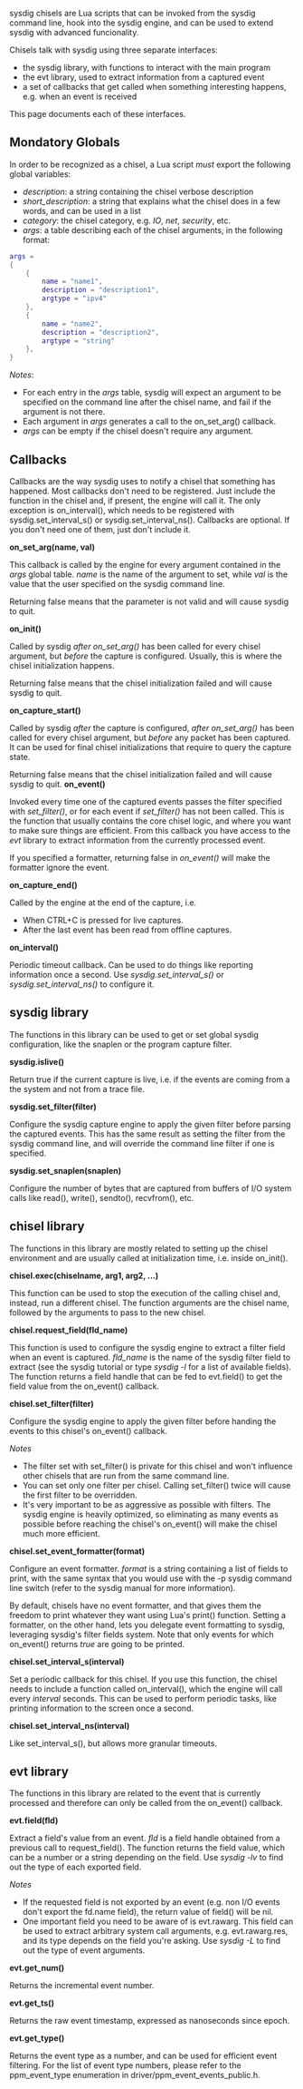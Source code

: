 sysdig chisels are Lua scripts that can be invoked from the sysdig command line, hook into the sysdig engine, and can be used to extend sysdig with advanced funcionality.

Chisels talk with sysdig using three separate interfaces: 
* the sysdig library, with functions to interact with the main program
* the evt library, used to extract information from a captured event
* a set of callbacks that get called when something interesting happens, e.g. when an event is received 

This page documents each of these interfaces.

## Mondatory Globals
In order to be recognized as a chisel, a Lua script *must* export the following global variables:
* _description_: a string containing the chisel verbose description
* _short_description_: a string that explains what the chisel does in a few words, and can be used in a list
* _category_: the chisel category, e.g. _IO_, _net_, _security_, etc.
* _args_: a table describing each of the chisel arguments, in the following format:

```lua 
args = 
{
	{
		name = "name1", 
		description = "description1", 
		argtype = "ipv4"
	},
	{
		name = "name2", 
		description = "description2", 
		argtype = "string"
	},
}
```

_Notes_: 
* For each entry in the _args_ table, sysdig will expect an argument to be specified on the command line after the chisel name, and fail if the argument is not there.
* Each argument in _args_ generates a call to the on_set_arg() callback.
* _args_ can be empty if the chisel doesn't require any argument. 

## Callbacks
Callbacks are the way sysdig uses to notify a chisel that something has happened. Most callbacks don't need to be registered. Just include the function in the chisel and, if present, the engine will call it. The only exception is on_interval(), which needs to be registered with sysdig.set_interval_s() or sysdig.set_interval_ns().
Callbacks are optional. If you don't need one of them, just don't include it.


**on_set_arg(name, val)**

This callback is called by the engine for every argument contained in the _args_ global table. _name_ is the name of the argument to set, while _val_ is the value that the user specified on the sysdig command line.

Returning false means that the parameter is not valid and will cause sysdig to quit.

**on_init()**

Called by sysdig *after* _on_set_arg()_ has been called for every chisel argument, but *before* the capture is configured. Usually, this is where the chisel initialization happens.

Returning false means that the chisel initialization failed and will cause sysdig to quit.

**on_capture_start()**

Called by sysdig *after* the capture is configured, *after* _on_set_arg()_ has been called for every chisel argument, but *before* any packet has been captured. It can be used for final chisel initializations that require to query the capture state.

Returning false means that the chisel initialization failed and will cause sysdig to quit.
**on_event()**

Invoked every time one of the captured events passes the filter specified with _set_filter()_, or for each event if _set_filter()_ has not been called. This is the function that usually contains the core chisel logic, and where you want to make sure things are efficient. From this callback you have access to the _evt_ library to extract information from the currently processed event.

If you specified a formatter, returning false in _on_event()_ will make the formatter ignore the event.

**on_capture_end()**

Called by the engine at the end of the capture, i.e.
* When CTRL+C is pressed for live captures.
* After the last event has been read from offline captures.

**on_interval()**

Periodic timeout callback. Can be used to do things like reporting information once a second. Use _sysdig.set_interval_s()_ or _sysdig.set_interval_ns()_ to configure it.

## sysdig library
The functions in this library can be used to get or set global sysdig configuration, like the snaplen or the program capture filter.

**sysdig.islive()**

Return true if the current capture is live, i.e. if the events are coming from a the system and not from a trace file.

**sysdig.set_filter(filter)**

Configure the sysdig capture engine to apply the given filter before parsing the captured events. This has the same result as setting the filter from the sysdig command line, and will override the command line filter if one is specified.

**sysdig.set_snaplen(snaplen)**

Configure the number of bytes that are captured from buffers of I/O system calls like read(), write(), sendto(), recvfrom(), etc.

## chisel library
The functions in this library are mostly related to setting up the chisel environment and are usually called at initialization time, i.e. inside on_init().


**chisel.exec(chiselname, arg1, arg2, ...)**

This function can be used to stop the execution of the calling chisel and, instead, run a different chisel. The function arguments are the chisel name, followed by the arguments to pass to the new chisel. 

**chisel.request_field(fld_name)**

This function is used to configure the sysdig engine to extract a filter field when an event is captured. _fld_name_ is the name of the sysdig filter field to extract (see the sysdig tutorial or type _sysdig -l_ for a list of available fields).
The function returns a field handle that can be fed to evt.field() to get the field value from the on_event() callback. 

**chisel.set_filter(filter)**

Configure the sysdig engine to apply the given filter before handing the events to this chisel's on_event() callback.

_Notes_
* The filter set with set_filter() is private for this chisel and won't influence other chisels that are run from the same command line.
* You can set only one filter per chisel. Calling set_filter() twice will cause the first filter to be overridden.
* It's very important to be as aggressive as possible with filters. The sysdig engine is heavily optimized, so eliminating as many events as possible before reaching the chisel's on_event() will make the chisel much more efficient.

**chisel.set_event_formatter(format)**

Configure an event formatter. _format_ is a string containing a list of fields to print, with the same syntax that you would use with the -p sysdig command line switch (refer to the sysdig manual for more information).

By default, chisels have no event formatter, and that gives them the freedom to print whatever they want using Lua's print() function. Setting a formatter, on the other hand, lets you delegate event formatting to sysdig, leveraging sysdig's filter fields system. Note that only events for which on_event() returns _true_ are going to be printed.

**chisel.set_interval_s(interval)**

Set a periodic callback for this chisel. If you use this function, the chisel needs to include a function called on_interval(), which the engine will call every _interval_ seconds. This can be used to perform periodic tasks, like printing information to the screen once a second.

**chisel.set_interval_ns(interval)**

Like set_interval_s(), but allows more granular timeouts. 

## evt library
The functions in this library are related to the event that is currently processed and therefore can only be called from the on_event() callback.


**evt.field(fld)**

Extract a field's value from an event. _fld_ is a field handle obtained from a previous call to request_field().
The function returns the field value, which can be a number or a string depending on the field. Use _sysdig -lv_ to find out the type of each exported field. 

_Notes_
* If the requested field is not exported by an event (e.g. non I/O events don't export the fd.name field), the return value of field() will be nil.
* One important field you need to be aware of is evt.rawarg. This field can be used to extract arbitrary system call arguments, e.g. evt.rawarg.res, and its type depends on the field you're asking. Use _sysdig -L_ to find out the type of event arguments.

**evt.get_num()**

Returns the incremental event number.

**evt.get_ts()**

Returns the raw event timestamp, expressed as nanoseconds since epoch. 

**evt.get_type()**

Returns the event type as a number, and can be used for efficient event filtering. For the list of event type numbers, please refer to the ppm_event_type enumeration in driver/ppm_event_events_public.h.
